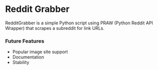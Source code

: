 # Reddit Grabber

RedditGrabber is a simple Python script using PRAW (Python Reddit API Wrapper) that scrapes a 
subreddit for link URLs.

### Future Features

* Popular image site support
* Documentation
* Stability
